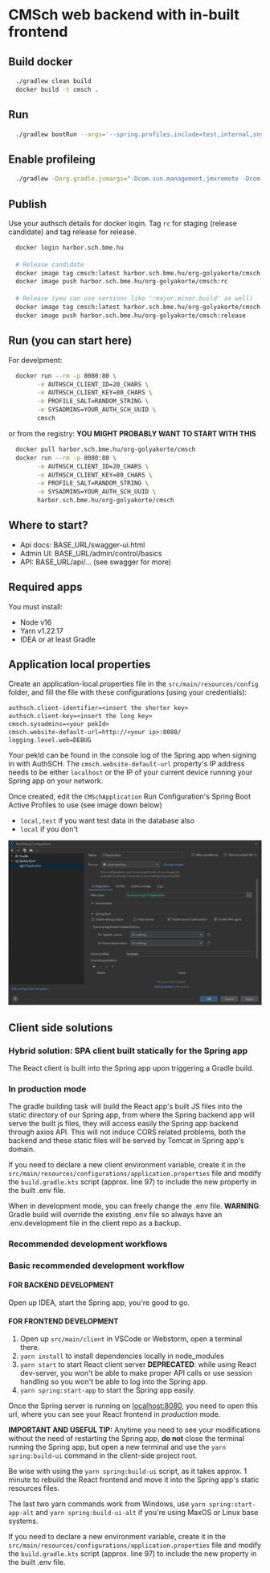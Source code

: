 CMSch web backend with in-built frontend
===

## Build docker

```bash
  ./gradlew clean build
  docker build -t cmsch .
```

## Run

```bash
  ./gradlew bootRun --args='--spring.profiles.include=test,internal,snyt2022'
```

## Enable profileing

```bash
  ./gradlew -Dorg.gradle.jvmargs="-Dcom.sun.management.jmxremote -Dcom.sun.management.jmxremote.port=9010 -Dcom.sun.management.jmxremote.rmi.port=9010 -Dcom.sun.management.jmxremote.local.only=false -Dcom.sun.management.jmxremote.authenticate=false -Dcom.sun.management.jmxremote.ssl=false -XX:+UseSerialGC" clean bootRun --args='--spring.profiles.include=test,internal'
```

## Publish

Use your authsch details for docker login. Tag `rc` for staging (release candidate) and tag release for release.

```bash
  docker login harbor.sch.bme.hu
  
  # Release candidate
  docker image tag cmsch:latest harbor.sch.bme.hu/org-golyakorte/cmsch:rc
  docker image push harbor.sch.bme.hu/org-golyakorte/cmsch:rc
  
  # Release (you can use versions like ':major.minor.build' as well)
  docker image tag cmsch:latest harbor.sch.bme.hu/org-golyakorte/cmsch:release
  docker image push harbor.sch.bme.hu/org-golyakorte/cmsch:release
```

## Run (you can start here)

For develpment:

```bash
  docker run --rm -p 8080:80 \
        -e AUTHSCH_CLIENT_ID=20_CHARS \
        -e AUTHSCH_CLIENT_KEY=80_CHARS \
        -e PROFILE_SALT=RANDOM_STRING \
        -e SYSADMINS=YOUR_AUTH_SCH_UUID \
        cmsch
```

or from the registry: **YOU MIGHT PROBABLY WANT TO START WITH THIS**

```bash
  docker pull harbor.sch.bme.hu/org-golyakorte/cmsch
  docker run --rm -p 8080:80 \
        -e AUTHSCH_CLIENT_ID=20_CHARS \
        -e AUTHSCH_CLIENT_KEY=80_CHARS \
        -e PROFILE_SALT=RANDOM_STRING \
        -e SYSADMINS=YOUR_AUTH_SCH_UUID \
        harbor.sch.bme.hu/org-golyakorte/cmsch
```

## Where to start?

- Api docs: BASE_URL/swagger-ui.html
- Admin UI: BASE_URL/admin/control/basics
- API: BASE_URL/api/... (see swagger for more)

## Required apps

You must install:

- Node v16
- Yarn v1.22.17
- IDEA or at least Gradle

## Application local properties

Create an application-local.properties file in the `src/main/resources/config` folder, 
and fill the file with these configurations (using your credentials): 

```properties
authsch.client-identifier=<insert the shorter key>
authsch.client-key=<insert the long key>
cmsch.sysadmins=<your pekId>
cmsch.website-default-url=http://<your ip>:8080/
logging.level.web=DEBUG
```

Your pekId can be found in the console log of the Spring app when signing in with AuthSCH. The `cmsch.website-default-url`
property's IP address needs to be either `localhost` or the IP of your current device running your Spring app on your network.

Once created, edit the `CMSchApplication` Run Configuration's Spring Boot Active Profiles to use (see image down below)

- `local,test` if you want test data in the database also
- `local` if you don't

![runconfig](.readme-files/runconfig.png)

## Client side solutions

### Hybrid solution: SPA client built statically for the Spring app

The React client is built into the Spring app upon triggering a Gradle build. 

### In production mode

The gradle building task will build the React app's built JS files into the static directory of our Spring app, from 
where the Spring backend app will serve the built js files, they will access easily the Spring app backend through axios
API. This will not induce CORS related problems, both the backend and these static files will be served by Tomcat in 
Spring app's domain.

If you need to declare a new client environment variable, create it in the `src/main/resources/configurations/application.properties`
file and modify the `build.gradle.kts` script (approx. line 97) to include the new property in the built .env file.

When in development mode, you can freely change the .env file. **WARNING**: Gradle build will override the existing .env
file so always have an .env.development file in the client repo as a backup.

### Recommended development workflows

### Basic recommended development workflow

#### FOR BACKEND DEVELOPMENT 

Open up IDEA, start the Spring app, you're good to go.

#### FOR FRONTEND DEVELOPMENT

1. Open up `src/main/client` in VSCode or Webstorm, open a terminal there.
2. `yarn install` to install dependencies locally in node_modules
3. `yarn start` to start React client server **DEPRECATED**: while using React dev-server, you won't be able to make
proper API calls or use session handling so you won't be able to log into the Spring app.
4. `yarn spring:start-app` to start the Spring app easily.

Once the Spring server is running on [localhost:8080](http://localhost:8080), you need to open this url, where you can 
see your React frontend in *production* mode. 

**IMPORTANT AND USEFUL TIP:** Anytime you need to see your modifications without the need of restarting the Spring app, 
**do not** close the terminal running the Spring app, but open a new terminal and use the `yarn spring:build-ui` command
in the client-side project root.

Be wise with using the `yarn spring:build-ui` script, as it takes approx. 1 minute to rebuild the React frontend and move
it into the Spring app's static resources files.

The last two yarn commands work from Windows, use `yarn spring:start-app-alt` and `yarn spring:build-ui-alt` if you're
using MaxOS or Linux base systems.

If you need to declare a new environment variable, create it in the `src/main/resources/configurations/application.properties`
file and modify the `build.gradle.kts` script (approx. line 97) to include the new property in the built .env file.
